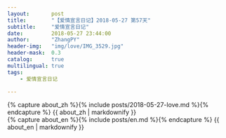 ```yaml
---
layout:       post
title:        "【爱情宣言日记】2018-05-27 第57天"
subtitle:     "爱情宣言日记"
date:         2018-05-27 23:44:00
author:       "ZhangPY"
header-img:   "img/love/IMG_3529.jpg"
header-mask:  0.3
catalog:      true
multilingual: true
tags:
    - 爱情宣言日记

---
```


<!-- Chinese Version -->
<div class="zh post-container">
    {% capture about_zh %}{% include posts/2018-05-27-love.md %}{% endcapture %}
    {{ about_zh | markdownify }}
</div>

<!-- English Version -->
<div class="en post-container">
    {% capture about_en %}{% include posts/en.md %}{% endcapture %}
    {{ about_en | markdownify }}
</div>